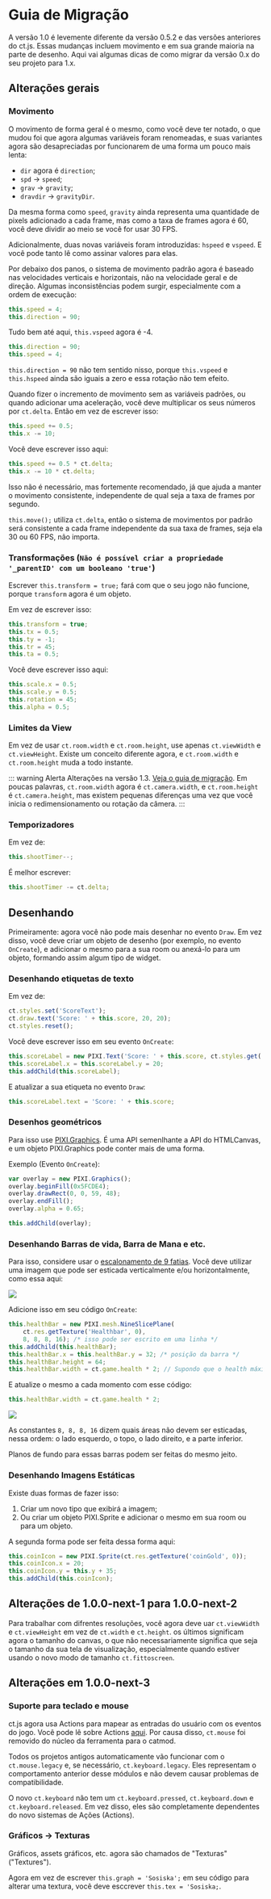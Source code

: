 # Guia de Migração

A versão 1.0 é levemente diferente da versão 0.5.2 e das versões anteriores do ct.js. Essas mudanças incluem movimento e em sua grande maioria na parte de desenho. Aqui vai algumas dicas de como migrar da versão 0.x do seu projeto para 1.x.

## Alterações gerais

### Movimento

O movimento de forma geral é o mesmo, como você deve ter notado, o que mudou foi que agora algumas variáveis foram renomeadas, e suas variantes agora são desapreciadas por funcionarem de uma forma um pouco mais lenta:

* `dir` agora é `direction`;
* `spd` → `speed`;
* `grav` → `gravity`;
* `dravdir` → `gravityDir`.

Da mesma forma como `speed`, `gravity` ainda representa uma quantidade de pixels adicionado a cada frame, mas como a taxa de frames agora é 60, você deve dividir ao meio se você for usar 30 FPS.

Adicionalmente, duas novas variáveis foram introduzidas: `hspeed` e `vspeed`. E você pode tanto lê como assinar valores para elas.

Por debaixo dos panos, o sistema de movimento padrão agora é baseado nas velocidades verticais e horizontais, não na velocidade geral e de direção. Algumas inconsistências podem surgir, especialmente com a ordem de execução:

```js
this.speed = 4;
this.direction = 90;
```

Tudo bem até aqui, `this.vspeed` agora é -4.

```js
this.direction = 90;
this.speed = 4;
```

`this.direction = 90` não tem sentido nisso, porque `this.vspeed` e `this.hspeed` ainda são iguais a zero e essa rotação não tem efeito.

Quando fizer o incremento de movimento sem as variáveis padrões, ou quando adicionar uma aceleração, você deve multiplicar os seus números por `ct.delta`. Então em vez de escrever isso:

```js
this.speed += 0.5;
this.x -= 10;
```

Você deve escrever isso aqui:

```js
this.speed += 0.5 * ct.delta;
this.x -= 10 * ct.delta;
```

Isso não é necessário, mas fortemente recomendado, já que ajuda a manter o movimento consistente, independente de qual seja a taxa de frames por segundo. 

`this.move();` utiliza `ct.delta`, então o sistema de movimentos por padrão será consistente a cada frame independente da sua taxa de frames, seja ela 30 ou 60 FPS, não importa.

### Transformações (`Não é possível criar a propriedade '_parentID' com um booleano 'true'`)

Escrever `this.transform = true;` fará com que o seu jogo não funcione, porque `transform` agora é um objeto.

Em vez de escrever isso:

```js
this.transform = true;
this.tx = 0.5;
this.ty = -1;
this.tr = 45;
this.ta = 0.5;
```

Você deve escrever isso aqui:

```js
this.scale.x = 0.5;
this.scale.y = 0.5;
this.rotation = 45;
this.alpha = 0.5;
```

### Limites da View

Em vez de usar `ct.room.width` e `ct.room.height`, use apenas `ct.viewWidth` e `ct.viewHeight`. Existe um conceito diferente agora, e `ct.room.width` e `ct.room.height` muda a todo instante.

::: warning Alerta
Alterações na versão 1.3. [ Veja o guia de migração](./migration-1-2to1-3.html). Em poucas palavras, `ct.room.width` agora é `ct.camera.width`, e `ct.room.height` é `ct.camera.height`, mas existem pequenas diferenças uma vez que você inicia o redimensionamento ou rotação da câmera.
:::

### Temporizadores

Em vez de:

```js
this.shootTimer--;
```

É melhor escrever:

```js
this.shootTimer -= ct.delta;
```

## Desenhando

Primeiramente: agora você não pode mais desenhar no evento `Draw`. Em vez disso, você deve criar um objeto de desenho (por exemplo, no evento `OnCreate`), e adicionar o mesmo para a sua room ou anexá-lo para um objeto, formando assim algum tipo de widget.

### Desenhando etiquetas de texto

Em vez de:

```js
ct.styles.set('ScoreText');
ct.draw.text('Score: ' + this.score, 20, 20);
ct.styles.reset();
```

Você deve escrever isso em seu evento `OnCreate`:

```js
this.scoreLabel = new PIXI.Text('Score: ' + this.score, ct.styles.get('ScoreText'));
this.scoreLabel.x = this.scoreLabel.y = 20;
this.addChild(this.scoreLabel);
```

E atualizar a sua etiqueta no evento `Draw`:

```js
this.scoreLabel.text = 'Score: ' + this.score;
```

### Desenhos geométricos

Para isso use [PIXI.Graphics](https://pixijs.download/release/docs/PIXI.Graphics.html). É uma API semenlhante a API do HTMLCanvas, e um objeto PIXI.Graphics pode conter mais de uma forma.

Exemplo (Evento `OnCreate`):

```js
var overlay = new PIXI.Graphics();
overlay.beginFill(0x5FCDE4);
overlay.drawRect(0, 0, 59, 48);
overlay.endFill();
overlay.alpha = 0.65;

this.addChild(overlay);
```

### Desenhando Barras de vida, Barra de Mana e etc.

Para isso, considere usar o [escalonamento de 9 fatias](https://en.wikipedia.org/wiki/9-slice_scaling). Você deve utilizar uma imagem que pode ser esticada verticalmente e/ou horizontalmente, como essa aqui:

![](./../images/migrationBarSource.png)

Adicione isso em seu código `OnCreate`:

```js
this.healthBar = new PIXI.mesh.NineSlicePlane(
    ct.res.getTexture('Healthbar', 0),
    8, 8, 8, 16); /* isso pode ser escrito em uma linha */
this.addChild(this.healthBar);
this.healthBar.x = this.healthBar.y = 32; /* posição da barra */
this.healthBar.height = 64;
this.healthBar.width = ct.game.health * 2; // Supondo que o health máximo seja 100 e que você queira uma barra com 100×2 = 200px de largura
```

E atualize o mesmo a cada momento com esse código:	

```js
this.healthBar.width = ct.game.health * 2;
```

![](./../images/migrationBars.gif)

As constantes `8, 8, 8, 16` dizem quais áreas não devem ser esticadas, nessa ordem: o lado esquerdo, o topo, o lado direito, e a parte inferior.

Planos de fundo para essas barras podem ser feitas do mesmo jeito.

### Desenhando Imagens Estáticas

Existe duas formas de fazer isso:

1. Criar um novo tipo que exibirá a imagem;
2. Ou criar um objeto PIXI.Sprite e adicionar o mesmo em sua room ou para um objeto.

A segunda forma pode ser feita dessa forma aqui:

```js
this.coinIcon = new PIXI.Sprite(ct.res.getTexture('coinGold', 0));
this.coinIcon.x = 20;
this.coinIcon.y = this.y + 35;
this.addChild(this.coinIcon);
```

## Alterações de 1.0.0-next-1 para 1.0.0-next-2

Para trabalhar com difrentes resoluções, você agora deve uar `ct.viewWidth` e `ct.viewHeight` em vez de `ct.width` e `ct.height`. os últimos significam agora o tamanho do canvas, o que não necessariamente significa que seja o tamanho da sua tela de visualização, especialmente quando estiver usando o novo modo de tamanho `ct.fittoscreen`.

## Alterações em 1.0.0-next-3

### Suporte para teclado e mouse

ct.js agora usa Actions para mapear as entradas do usuário com os eventos do jogo. Você pode lê sobre Actions [aqui](./actions.html). Por causa disso, `ct.mouse` foi removido do núcleo da ferramenta para o catmod.

Todos os projetos antigos automaticamente vão funcionar com o `ct.mouse.legacy` e, se necessário, `ct.keyboard.legacy`. Eles representam o comportamento anterior desse módulos e não devem causar problemas de compatibilidade.

O novo `ct.keyboard` não tem um `ct.keyboard.pressed`, `ct.keyboard.down` e `ct.keyboard.released`. Em vez disso, eles são completamente dependentes do novo sistemas de Ações (Actions).

### Gráficos -> Texturas

Gráficos, assets gráficos, etc. agora são chamados de "Texturas" ("Textures").

Agora em vez de escrever `this.graph = 'Sosiska';` em seu código para alterar uma textura, você deve esccrever `this.tex = 'Sosiska;`.
